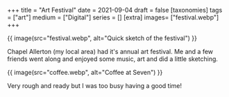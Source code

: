 +++
title = "Art Festival"
date = 2021-09-04
draft =  false
[taxonomies]
tags = ["art"]
medium = ["Digital"]
series = []
[extra]
images= ["festival.webp"]
+++

{{ image(src="festival.webp", alt="Quick sketch of the festival") }}

Chapel Allerton (my local area) had it's annual art festival. Me and a few friends went along and enjoyed some music, art and did a little sketching.

{{ image(src="coffee.webp", alt="Coffee at Seven") }}

Very rough and ready but I was too busy having a good time!
